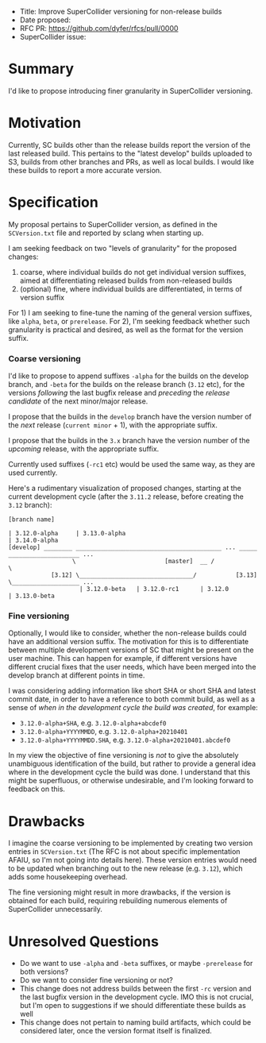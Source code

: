 - Title: Improve SuperCollider versioning for non-release builds
- Date proposed:
- RFC PR: https://github.com/dyfer/rfcs/pull/0000
- SuperCollider issue: 

# Summary

I'd like to propose introducing finer granularity in SuperCollider versioning.

# Motivation

Currently, SC builds other than the release builds report the version of the last released build. This pertains to the "latest develop" builds uploaded to S3, builds from other branches and PRs, as well as local builds. I would like these builds to report a more accurate version.

# Specification

My proposal pertains to SuperCollider version, as defined in the `SCVersion.txt` file and reported by sclang when starting up. 

I am seeking feedback on two "levels of granularity" for the proposed changes:
1) coarse, where individual builds do not get individual version suffixes, aimed at differentiating released builds from non-released builds
2) (optional) fine, where individual builds are differentiated, in terms of version suffix

For 1) I am seeking to fine-tune the naming of the general version suffixes, like `alpha`, `beta`, or `prerelease`. For 2), I'm seeking feedback whether such granularity is practical and desired, as well as the format for the version suffix.

### Coarse versioning

I'd like to propose to append suffixes `-alpha` for the builds on the develop branch, and `-beta` for the builds on the release branch (`3.12` etc), for the versions _following_ the last bugfix release and _preceding_ the _release candidate_ of the next minor/major release. 

I propose that the builds in the `develop` branch have the version number of the _next_ release (`current minor` + 1), with the appropriate suffix.

I propose that the builds in the `3.x` branch have the version number of the _upcoming_ release, with the appropriate suffix.

Currently used suffixes (`-rc1` etc) would be used the same way, as they are used currently.

Here's a rudimentary visualization of proposed changes, starting at the current development cycle (after the `3.11.2` release, before creating the `3.12` branch):
```
[branch name]

| 3.12.0-alpha     | 3.13.0-alpha                                      | 3.14.0-alpha
[develop] ________ _________________________________________ ... _____ ____________________ ...
                  \                         [master]  __ /            \
            [3.12] \________________________________/           [3.13] \___________________ ...
                    | 3.12.0-beta   | 3.12.0-rc1      | 3.12.0          | 3.13.0-beta 
```

### Fine versioning

Optionally, I would like to consider, whether the non-release builds could have an additional version suffix. The motivation for this is to differentiate between multiple development versions of SC that might be present on the user machine. This can happen for example, if different versions have different crucial fixes that the user needs, which have been merged into the develop branch at different points in time.

I was considering adding information like short SHA or short SHA and latest commit date, in order to have a reference to both commit build, as well as a sense of _when in the development cycle the build was created_, for example:

- `3.12.0-alpha+SHA`, e.g. `3.12.0-alpha+abcdef0`
- `3.12.0-alpha+YYYYMMDD`, e.g. `3.12.0-alpha+20210401`
- `3.12.0-alpha+YYYYMMDD.SHA`, e.g. `3.12.0-alpha+20210401.abcdef0`

In my view the objective of  fine versioning is _not_ to give the absolutely unambiguous identification of the build, but rather to provide a general idea where in the development cycle the build was done. I understand that this might be superfluous, or otherwise undesirable, and I'm looking forward to feedback on this.

# Drawbacks

I imagine the coarse versioning to be implemented by creating two version entries in `SCVersion.txt` (The RFC is not about specific implementation AFAIU, so I'm not going into details here). These version entries would need to be updated when branching out to the new release (e.g. `3.12`), which adds some housekeeping overhead.

The fine versioning might result in more drawbacks, if the version is obtained for each build, requiring rebuilding numerous elements of SuperCollider unnecessarily.

# Unresolved Questions

- Do we want to use `-alpha` and `-beta` suffixes, or maybe `-prerelease` for both versions?
- Do we want to consider fine versioning or not?
- This change does not address builds between the first `-rc` version and the last bugfix version in the development cycle. IMO this is not crucial, but I'm open to suggestions if we should differentiate these builds as well
- This change does not pertain to naming build artifacts, which could be considered later, once the version format itself is finalized.
